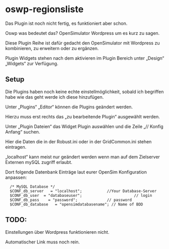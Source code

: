 # oswp-regionsliste

Das Plugin ist noch nicht fertig, es funktioniert aber schon.

Oswp was bedeutet das? OpenSimulator Wordpress um es kurz zu sagen.

Diese Plugin Reihe ist dafür gedacht den OpenSimulator mit Wordpress zu kombinieren, zu erweitern oder zu ergänzen.

Plugin Widgets stehen nach dem aktivieren im Plugin Bereich  unter „Design“ „Widgets“ zur Verfügung.

## Setup

Die Plugins haben noch keine echte einstellmöglichkeit, sobald ich begriffen habe wie das geht werde ich diese hinzufügen.

Unter „Plugins“ „Editor“ können die Plugins geändert werden.

Hierzu muss erst rechts das „zu bearbeitende Plugin“ ausgewählt werden.

Unter „Plugin Dateien“ das Widget Plugin auswählen und die Zeile „// Konfig Anfang“ suchen.

Hier die Daten die in der Robust.ini oder in der GridCommon.ini stehen eintragen.

„localhost“ kann meist nur geändert werden wenn man auf dem Zielserver Externen mySQL zugriff erlaubt.

Dort folgende Datenbank Einträge laut eurer OpenSim Konfiguration anpassen:

      /* MySQL Database */
      $CONF_db_server   = "localhost";		     //Your Database-Server
      $CONF_db_user  = "databaseuser";       	             // login
      $CONF_db_pass    = "password";     	     // password
      $CONF_db_database   = "opensimdatabasename"; // Name of BDD


## TODO: 

Einstellungen über Wordpress funktionieren nicht.

Automatischer Link muss noch rein.
